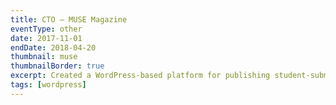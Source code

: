 ```yaml
---
title: CTO – MUSE Magazine
eventType: other
date: 2017-11-01
endDate: 2018-04-20
thumbnail: muse
thumbnailBorder: true
excerpt: Created a WordPress-based platform for publishing student-submitted articles that reflects the design language of the physical MUSE magazine
tags: [wordpress]
---
```

